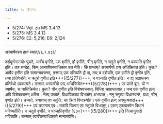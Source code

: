 ```yaml
---
title: ९० टिप्पण्यः

---
```

- 5/274: Vgl. zu MS 3.4.13
- 5/275: MS 3.4.13
- 5/276: E2: 5,216; E6: 2,124

____________________________________________


अत्र्यार्षेयस्य हानं स्यात्//६.१.४३//

दर्शपूर्णमासयोः श्रूयते, आर्षेयं वृणीते, एकं वृणीते, द्वौ वृणीते, त्रीन् वृणीते, न चतुरो वृणीते, न पञ्चाति वृणीत इति। तत्र सन्देहः, किम् अत्र्यार्षेयस्याधिकार उत नेति। किं प्राप्तम्? अत्र्यार्षेयो ऽप्य् अधिक्रियत इति। कुतः? आर्षेयं वृणीत इति सामान्यवचनम्, तस्माद् एकं वरिष्यति द्वौ वा, तच् च दर्शयति, एकं वृणीते द्वौ वृणीत इति, तथा प्रतिषेधति, न चतुरो वृणीत इति+++({5/277})+++, न पञ्चाति वृणीत इति। न ह्य् अप्राप्तस्य प्रतिषेधो ऽवकल्पते। तस्माद् अत्र्यार्षेयो ऽप्य् अधिक्रियेत+++({5/278})+++।
एवं प्राप्ते ब्रूमः, यो न त्र्यार्षेयः, स नाधिक्रियेत। कुतः? त्रीन् वृणीत इति विशेषवचनात्, विधिश् चाप्राप्तत्वात्। नन्व् एकं वृणीत इत्य् अपि विशेषवचनम् अस्ति। नेत्य् उच्यते, विधायिकाया विभक्तेर् अभावात्। ननु स्तुत्या विधास्यन्ते, यथा, त्रीन् वृणीत इति। उच्यते, त्रयाणाम् एव स्तुतिः, सा त्रित्वं विधास्येति। एकं वृणीत इत्य् अवयुत्यवादो+++({5/279})+++ ऽयं त्रयाणाम् एव। तत्रापि त्रित्वम् एव स्तूयते विधातुम्। एकम् एकवाक्येन विधानं भविष्यतीति। न चतुरो वृणीते, न पञ्चातिवृणीत [६३०]+++({5/280})+++ इति नित्यानुवादो भविष्यति। तस्मात् त्र्यार्षेयस्याधिकारो नान्यस्येति।